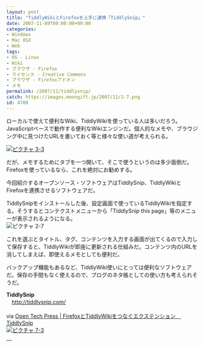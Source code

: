 ```yaml
---
layout: post
title: "TiddlyWikiとFirefoxを上手に連携「TiddlySnip」"
date: 2007-11-09T09:00:00+09:00
categories:
- Windows
- Mac OSX
- Web
tags: 
- OS - Linux
- Wiki
- ブラウザ - Firefox
- ライセンス - Creative Commons
- ブラウザ - Firefoxアドオン
- メモ
permalink: /2007/11/tiddlysnip/
catch: https://images.moongift.jp/2007/11/2-7.png
id: 4700
---
```

ローカルで使えて便利なWiki、TiddlyWikiを使っている人は多いだろう。JavaScriptベースで動作する便利なWikiエンジンだ。個人的なメモや、ブラウジング中に見つけたURLを書いておく等と様々な使い道が考えられる。   
  
[![ピクチャ 3-3](https://images.moongift.jp/2007/11/3-3-tm.jpg)](https://images.moongift.jp/2007/11/3-3.png)  
  
だが、メモするためにタブを一つ開いて、そこで使うというのは多少面倒だ。Firefoxを使っているなら、これを絶対にお勧めする。   
  
今回紹介するオープンソース・ソフトウェアはTiddlySnip、TiddlyWikiとFirefoxを連携させるソフトウェアだ。   
<!--more-->  
TiddlySnipをインストールした後、設定画面で使っているTiddlyWikiを指定する。そうするとコンテクストメニューから「TiddlySnip this page」等のメニューが表示されるようになる。   
 ![ピクチャ 2-7](https://images.moongift.jp/2007/11/2-7.png)  
  
これを選ぶとタイトル、タグ、コンテンツを入力する画面が出てくるので入力して保存すると、TiddlyWikiが即座に更新される仕組みだ。コンテンツ内のURLを消してしまえば、即使えるメモとしても便利だ。   
  
バックアップ機能もあるなど、TiddlyWiki使いにとっては便利なソフトウェアだ。保存の手間もなく使えるので、ブログのネタ帳としての使い方も考えられそうだ。   
  
**TiddlySnip**   
　[http://tiddlysnip.com/   
](http://tiddlysnip.com/)  
via [Open Tech Press | Firefoxと](http://opentechpress.jp/developer/article.pl?sid=07/11/07/0034238&from=rss)[TiddlyWiki](http://opentechpress.jp/developer/article.pl?sid=07/11/07/0034238&from=rss)[をつなぐエクステンション　](http://opentechpress.jp/developer/article.pl?sid=07/11/07/0034238&from=rss)[TiddlySnip   
](http://opentechpress.jp/developer/article.pl?sid=07/11/07/0034238&from=rss)[![ピクチャ 7-3](https://images.moongift.jp/2007/11/7-3-tm.jpg)](https://images.moongift.jp/2007/11/7-3.png)  
[　](http://opentechpress.jp/developer/article.pl?sid=07/11/07/0034238&from=rss)

